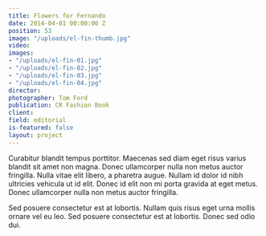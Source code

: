 ```yaml
---
title: Flowers for Fernando
date: 2014-04-01 00:00:00 Z
position: 53
image: "/uploads/el-fin-thumb.jpg"
video: 
images:
- "/uploads/el-fin-01.jpg"
- "/uploads/el-fin-02.jpg"
- "/uploads/el-fin-03.jpg"
- "/uploads/el-fin-04.jpg"
director: 
photographer: Tom Ford
publication: CR Fashion Book
client: 
field: editorial
is-featured: false
layout: project
---
```


Curabitur blandit tempus porttitor. Maecenas sed diam eget risus varius blandit sit amet non magna. Donec ullamcorper nulla non metus auctor fringilla. Nulla vitae elit libero, a pharetra augue. Nullam id dolor id nibh ultricies vehicula ut id elit. Donec id elit non mi porta gravida at eget metus. Donec ullamcorper nulla non metus auctor fringilla.

Sed posuere consectetur est at lobortis. Nullam quis risus eget urna mollis ornare vel eu leo. Sed posuere consectetur est at lobortis. Donec sed odio dui.